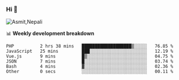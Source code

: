 ### Hi 👋

![Asmit,Nepali](https://media.giphy.com/media/L8K62iTDkzGX6/giphy.gif)
<!--
**asmit99nepali/asmit99nepali** is a ✨ _special_ ✨ repository because its `README.md` (this file) appears on your GitHub profile.

Here are some ideas to get you started:

- 🔭 I’m currently working on ...
- 🌱 I’m currently learning ...
- 👯 I’m looking to collaborate on ...
- 🤔 I’m looking for help with ...
- 💬 Ask me about ...
- 📫 How to reach me: ...
- 😄 Pronouns: ...
- ⚡ Fun fact: ...
-->


📊 **Weekly development breakdown**
<!--START_SECTION:waka-->

```text
PHP          2 hrs 38 mins   ███████████████████▒░░░░░   76.85 %
JavaScript   25 mins         ███░░░░░░░░░░░░░░░░░░░░░░   12.19 %
Vue.js       9 mins          █▒░░░░░░░░░░░░░░░░░░░░░░░   04.75 %
JSON         7 mins          █░░░░░░░░░░░░░░░░░░░░░░░░   03.74 %
Bash         4 mins          ▓░░░░░░░░░░░░░░░░░░░░░░░░   02.36 %
Other        0 secs          ░░░░░░░░░░░░░░░░░░░░░░░░░   00.11 %
```

<!--END_SECTION:waka-->

